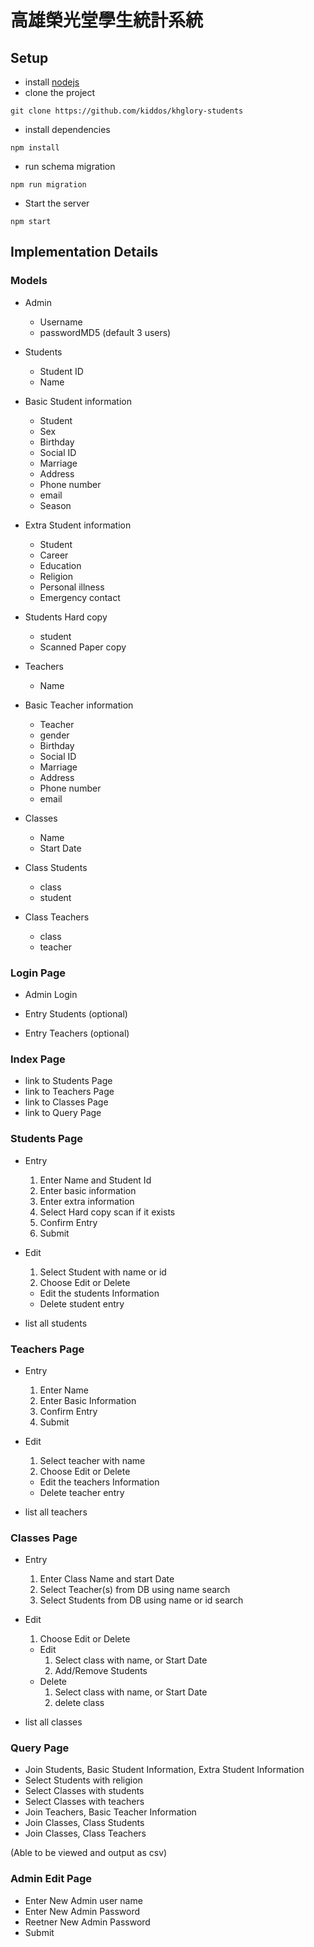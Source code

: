 高雄榮光堂學生統計系統
======================

## Setup

* install [nodejs](https://nodejs.org/en/)
* clone the project

```shell
git clone https://github.com/kiddos/khglory-students
```

* install dependencies

```shell
npm install
```

* run schema migration

```shell
npm run migration
```

* Start the server

```shell
npm start
```


## Implementation Details

### Models

* Admin
  - Username
  - passwordMD5
(default 3 users)

* Students
  - Student ID
  - Name

* Basic Student information
  - Student
  - Sex
  - Birthday
  - Social ID
  - Marriage
  - Address
  - Phone number
  - email
  - Season

* Extra Student information
  - Student
  - Career
  - Education
  - Religion
  - Personal illness
  - Emergency contact

* Students Hard copy
  - student
  - Scanned Paper copy

* Teachers
  - Name

* Basic Teacher information
  - Teacher
  - gender
  - Birthday
  - Social ID
  - Marriage
  - Address
  - Phone number
  - email

* Classes
  - Name
  - Start Date

* Class Students
  - class
  - student

* Class Teachers
  - class
  - teacher


### Login Page

* Admin Login

* Entry Students (optional)
* Entry Teachers (optional)

### Index Page

* link to Students Page
* link to Teachers Page
* link to Classes Page
* link to Query Page

### Students Page

* Entry
  1. Enter Name and Student Id
  2. Enter basic information
  3. Enter extra information
  4. Select Hard copy scan if it exists
  5. Confirm Entry
  6. Submit

* Edit
  1. Select Student with name or id
  2. Choose Edit or Delete
    - Edit the students Information
    - Delete student entry

* list all students

### Teachers Page

* Entry
  1. Enter Name
  2. Enter Basic Information
  3. Confirm Entry
  4. Submit

* Edit
  1. Select teacher with name
  2. Choose Edit or Delete
    - Edit the teachers Information
    - Delete teacher entry

* list all teachers

### Classes Page

* Entry
  1. Enter Class Name and start Date
  2. Select Teacher(s) from DB using name search
  3. Select Students from DB using name or id search

* Edit
  1. Choose Edit or Delete
    - Edit
      1. Select class with name, or Start Date
      2. Add/Remove Students
    - Delete
      1. Select class with name, or Start Date
      2. delete class

* list all classes

### Query Page

* Join Students, Basic Student Information, Extra Student Information
* Select Students with religion
* Select Classes with students
* Select Classes with teachers
* Join Teachers, Basic Teacher Information
* Join Classes, Class Students
* Join Classes, Class Teachers

(Able to be viewed and output as csv)


### Admin Edit Page

* Enter New Admin user name
* Enter New Admin Password
* Reetner New Admin Password
* Submit
